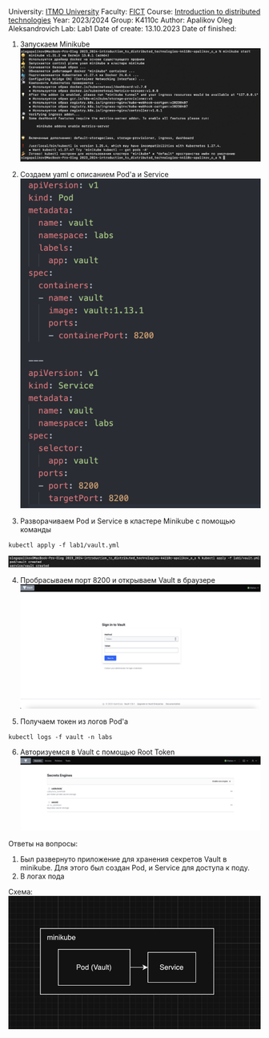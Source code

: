 University: [ITMO University](https://itmo.ru/ru/)
Faculty: [FICT](https://fict.itmo.ru)
Course: [Introduction to distributed technologies](https://github.com/itmo-ict-faculty/introduction-to-distributed-technologies)
Year: 2023/2024
Group: K4110c
Author: Apalikov Oleg Aleksandrovich
Lab: Lab1
Date of create: 13.10.2023
Date of finished:

1. Запускаем Minikube
![1. Запускаем MiniKube](../screenshots/lab1_img_1.png)

2. Создаем yaml с описанием Pod'а и Service
![2. Создаем yaml файла Pod'a](../screenshots/lab1_img_2.png)

3. Разворачиваем Pod и Service в кластере Minikube с помощью команды
```
kubectl apply -f lab1/vault.yml
```
![3. Результат выполнения команды](../screenshots/lab1_img_3.png)

4. Пробрасываем порт 8200 и открываем Vault в браузере
![4. Vault](../screenshots/lab1_img_4.png)

5. Получаем токен из логов Pod'а
```
kubectl logs -f vault -n labs
```
6.  Авторизуемся в Vault с помощью Root Token
![5. Vault](../screenshots/lab1_img_5.png)

Ответы на вопросы:
1. Был развернуто приложение для хранения секретов Vault в minikube. Для этого был создан Pod, и Service для доступа к поду.
2. В логах пода

Схема:
![6. Scheme](../screenshots/lab1_img_6.png)
